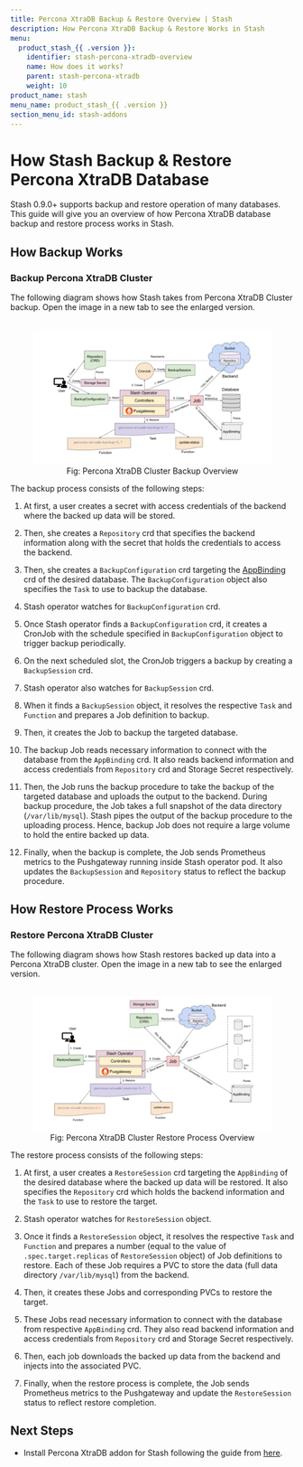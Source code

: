 ```yaml
---
title: Percona XtraDB Backup & Restore Overview | Stash
description: How Percona XtraDB Backup & Restore Works in Stash
menu:
  product_stash_{{ .version }}:
    identifier: stash-percona-xtradb-overview
    name: How does it works?
    parent: stash-percona-xtradb
    weight: 10
product_name: stash
menu_name: product_stash_{{ .version }}
section_menu_id: stash-addons
---
```


# How Stash Backup & Restore Percona XtraDB Database

Stash 0.9.0+ supports backup and restore operation of many databases. This guide will give you an overview of how Percona XtraDB database backup and restore process works in Stash.

## How Backup Works

### Backup Percona XtraDB Cluster

The following diagram shows how Stash takes from Percona XtraDB Cluster backup. Open the image in a new tab to see the enlarged version.

<figure align="center">
  <img alt="Percona XtraDB Cluster Backup Overview" src="/docs/images/addons/percona-xtradb/backup_overview.svg">
  <figcaption align="center">Fig: Percona XtraDB Cluster Backup Overview</figcaption>
</figure>

The backup process consists of the following steps:

1. At first, a user creates a secret with access credentials of the backend where the backed up data will be stored.

2. Then, she creates a `Repository` crd that specifies the backend information along with the secret that holds the credentials to access the backend.

3. Then, she creates a `BackupConfiguration` crd targeting the [AppBinding](/docs/concepts/crds/appbinding.md) crd of the desired database. The `BackupConfiguration` object also specifies the `Task` to use to backup the database.

4. Stash operator watches for `BackupConfiguration` crd.

5. Once Stash operator finds a `BackupConfiguration` crd, it creates a CronJob with the schedule specified in `BackupConfiguration` object to trigger backup periodically.

6. On the next scheduled slot, the CronJob triggers a backup by creating a `BackupSession` crd.

7. Stash operator also watches for `BackupSession` crd.

8. When it finds a `BackupSession` object, it resolves the respective `Task` and `Function` and prepares a Job definition to backup.

9. Then, it creates the Job to backup the targeted database.

10. The backup Job reads necessary information to connect with the database from the `AppBinding` crd. It also reads backend information and access credentials from `Repository` crd and Storage Secret respectively.

11. Then, the Job runs the backup procedure to take the backup of the targeted database and uploads the output to the backend. During backup procedure, the Job takes a full snapshot of the data directory (`/var/lib/mysql`). Stash pipes the output of the backup procedure to the uploading process. Hence, backup Job does not require a large volume to hold the entire backed up data.

12. Finally, when the backup is complete, the Job sends Prometheus metrics to the Pushgateway running inside Stash operator pod. It also updates the `BackupSession` and `Repository` status to reflect the backup procedure.

## How Restore Process Works

### Restore Percona XtraDB Cluster

The following diagram shows how Stash restores backed up data into a Percona XtraDB cluster. Open the image in a new tab to see the enlarged version.

<figure align="center">
  <img alt="Percona XtraDB Cluster Restore Overview" src="/docs/images/addons/percona-xtradb/restore_overview.svg">
  <figcaption align="center">Fig: Percona XtraDB Cluster Restore Process Overview</figcaption>
</figure>

The restore process consists of the following steps:

1. At first, a user creates a `RestoreSession` crd targeting the `AppBinding` of the desired database where the backed up data will be restored. It also specifies the `Repository` crd which holds the backend information and the `Task` to use to restore the target.

2. Stash operator watches for `RestoreSession` object.

3. Once it finds a `RestoreSession` object, it resolves the respective `Task` and `Function` and prepares a number (equal to the value of `.spec.target.replicas` of `RestoreSession` object) of Job definitions to restore. Each of these Job requires a PVC to store the data (full data directory `/var/lib/mysql`) from the backend.

4. Then, it creates these Jobs and corresponding PVCs to restore the target.

5. These Jobs read necessary information to connect with the database from respective `AppBinding` crd. They also read backend information and access credentials from `Repository` crd and Storage Secret respectively.

6. Then, each job downloads the backed up data from the backend and injects into the associated PVC.

7. Finally, when the restore process is complete, the Job sends Prometheus metrics to the Pushgateway and update the `RestoreSession` status to reflect restore completion.

## Next Steps

- Install Percona XtraDB addon for Stash following the guide from [here](/docs/addons/percona-xtradb/setup/install.md).
